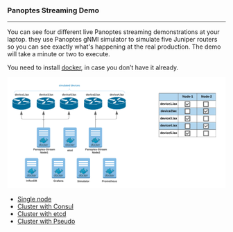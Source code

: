 ### Panoptes Streaming Demo
---
You can see four different live Panoptes streaming demonstrations at your laptop. they use Panoptes gNMI simulator to simulate five Juniper routers so you can see exactly what's happening at the real production. The demo will take a minute or two to execute.


You need to install [docker](https://docs.docker.com/get-docker/), in case you don’t have it already. 


![panoptes consul demo](imgs/demo_shards_etcd.png)

- [Single node](demo.md)
- [Cluster with Consul](demo_consul_shards.md)
- [Cluster with etcd](demo_etcd_shards.md)
- [Cluster with Pseudo](demo_pseudo_shards.md)